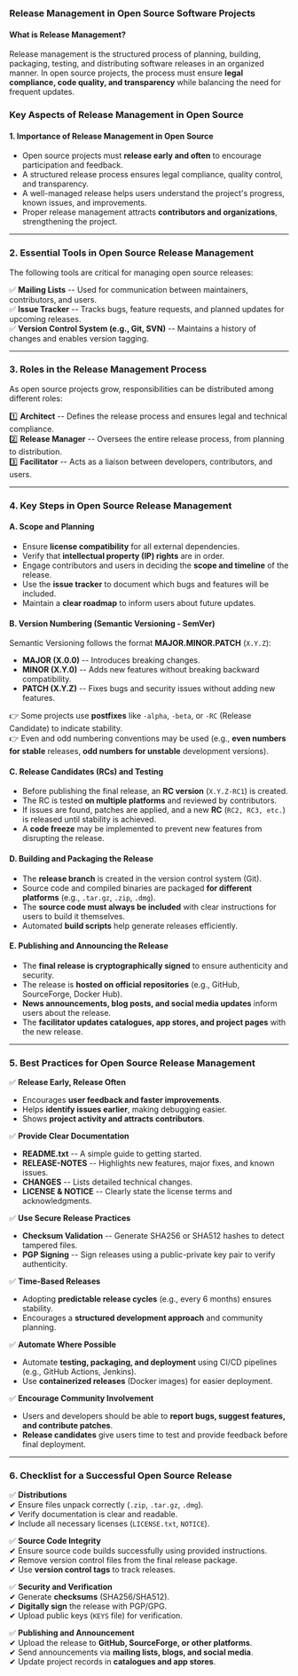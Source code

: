### **Release Management in Open Source Software Projects**

#### **What is Release Management?**

Release management is the structured process of planning, building, packaging, testing, and distributing software releases in an organized manner. In open source projects, the process must ensure **legal compliance, code quality, and transparency** while balancing the need for frequent updates.

### **Key Aspects of Release Management in Open Source**

#### **1\. Importance of Release Management in Open Source**

-   Open source projects must **release early and often** to encourage participation and feedback.
-   A structured release process ensures legal compliance, quality control, and transparency.
-   A well-managed release helps users understand the project's progress, known issues, and improvements.
-   Proper release management attracts **contributors and organizations**, strengthening the project.

* * * * *

### **2\. Essential Tools in Open Source Release Management**

The following tools are critical for managing open source releases:

✅ **Mailing Lists** -- Used for communication between maintainers, contributors, and users.\
✅ **Issue Tracker** -- Tracks bugs, feature requests, and planned updates for upcoming releases.\
✅ **Version Control System (e.g., Git, SVN)** -- Maintains a history of changes and enables version tagging.

* * * * *

### **3\. Roles in the Release Management Process**

As open source projects grow, responsibilities can be distributed among different roles:

1️⃣ **Architect** -- Defines the release process and ensures legal and technical compliance.\
2️⃣ **Release Manager** -- Oversees the entire release process, from planning to distribution.\
3️⃣ **Facilitator** -- Acts as a liaison between developers, contributors, and users.

* * * * *

### **4\. Key Steps in Open Source Release Management**

#### **A. Scope and Planning**

-   Ensure **license compatibility** for all external dependencies.
-   Verify that **intellectual property (IP) rights** are in order.
-   Engage contributors and users in deciding the **scope and timeline** of the release.
-   Use the **issue tracker** to document which bugs and features will be included.
-   Maintain a **clear roadmap** to inform users about future updates.

#### **B. Version Numbering (Semantic Versioning - SemVer)**

Semantic Versioning follows the format **MAJOR.MINOR.PATCH** (`X.Y.Z`):

-   **MAJOR (X.0.0)** -- Introduces breaking changes.
-   **MINOR (X.Y.0)** -- Adds new features without breaking backward compatibility.
-   **PATCH (X.Y.Z)** -- Fixes bugs and security issues without adding new features.

👉 Some projects use **postfixes** like `-alpha`, `-beta`, or `-RC` (Release Candidate) to indicate stability.\
👉 Even and odd numbering conventions may be used (e.g., **even numbers for stable** releases, **odd numbers for unstable** development versions).

#### **C. Release Candidates (RCs) and Testing**

-   Before publishing the final release, an **RC version** (`X.Y.Z-RC1`) is created.
-   The RC is tested **on multiple platforms** and reviewed by contributors.
-   If issues are found, patches are applied, and a new **RC** (`RC2, RC3, etc.`) is released until stability is achieved.
-   A **code freeze** may be implemented to prevent new features from disrupting the release.

#### **D. Building and Packaging the Release**

-   The **release branch** is created in the version control system (Git).
-   Source code and compiled binaries are packaged **for different platforms** (e.g., `.tar.gz`, `.zip`, `.dmg`).
-   The **source code must always be included** with clear instructions for users to build it themselves.
-   Automated **build scripts** help generate releases efficiently.

#### **E. Publishing and Announcing the Release**

-   The **final release is cryptographically signed** to ensure authenticity and security.
-   The release is **hosted on official repositories** (e.g., GitHub, SourceForge, Docker Hub).
-   **News announcements, blog posts, and social media updates** inform users about the release.
-   The **facilitator updates catalogues, app stores, and project pages** with the new release.

* * * * *

### **5\. Best Practices for Open Source Release Management**

✅ **Release Early, Release Often**

-   Encourages **user feedback and faster improvements**.
-   Helps **identify issues earlier**, making debugging easier.
-   Shows **project activity and attracts contributors**.

✅ **Provide Clear Documentation**

-   **README.txt** -- A simple guide to getting started.
-   **RELEASE-NOTES** -- Highlights new features, major fixes, and known issues.
-   **CHANGES** -- Lists detailed technical changes.
-   **LICENSE & NOTICE** -- Clearly state the license terms and acknowledgments.

✅ **Use Secure Release Practices**

-   **Checksum Validation** -- Generate SHA256 or SHA512 hashes to detect tampered files.
-   **PGP Signing** -- Sign releases using a public-private key pair to verify authenticity.

✅ **Time-Based Releases**

-   Adopting **predictable release cycles** (e.g., every 6 months) ensures stability.
-   Encourages a **structured development approach** and community planning.

✅ **Automate Where Possible**

-   Automate **testing, packaging, and deployment** using CI/CD pipelines (e.g., GitHub Actions, Jenkins).
-   Use **containerized releases** (Docker images) for easier deployment.

✅ **Encourage Community Involvement**

-   Users and developers should be able to **report bugs, suggest features, and contribute patches**.
-   **Release candidates** give users time to test and provide feedback before final deployment.

* * * * *

### **6\. Checklist for a Successful Open Source Release**

✅ **Distributions**\
✔ Ensure files unpack correctly (`.zip`, `.tar.gz`, `.dmg`).\
✔ Verify documentation is clear and readable.\
✔ Include all necessary licenses (`LICENSE.txt`, `NOTICE`).

✅ **Source Code Integrity**\
✔ Ensure source code builds successfully using provided instructions.\
✔ Remove version control files from the final release package.\
✔ Use **version control tags** to track releases.

✅ **Security and Verification**\
✔ Generate **checksums** (SHA256/SHA512).\
✔ **Digitally sign** the release with PGP/GPG.\
✔ Upload public keys (`KEYS` file) for verification.

✅ **Publishing and Announcement**\
✔ Upload the release to **GitHub, SourceForge, or other platforms**.\
✔ Send announcements via **mailing lists, blogs, and social media**.\
✔ Update project records in **catalogues and app stores**.
